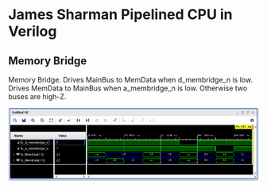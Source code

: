 # James Sharman Pipelined CPU in Verilog
## Memory Bridge
Memory Bridge. Drives MainBus to MemData when d_membridge_n is low. Drives MemData to MainBus when a_membridge_n is low. Otherwise two buses are high-Z.

![Simulation Waveform](https://raw.githubusercontent.com/m1geo/JamesSharmanPipelinedCPU/main/Verilog/MemBridge/MemBridge_sim.png "Simulation Waveform")
